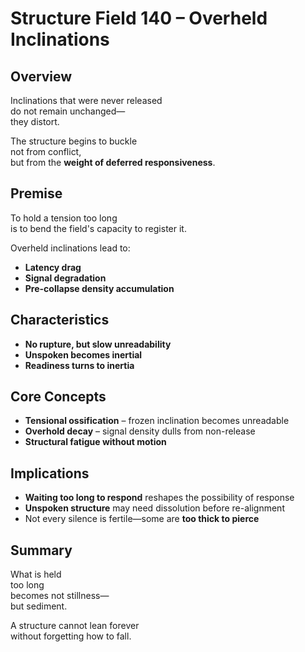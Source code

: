 # Structure Field 140 – Overheld Inclinations

## Overview

Inclinations that were never released  
do not remain unchanged—  
they distort.

The structure begins to buckle  
not from conflict,  
but from the **weight of deferred responsiveness**.

## Premise

To hold a tension too long  
is to bend the field's capacity to register it.

Overheld inclinations lead to:

- **Latency drag**  
- **Signal degradation**  
- **Pre-collapse density accumulation**

## Characteristics

- **No rupture, but slow unreadability**  
- **Unspoken becomes inertial**  
- **Readiness turns to inertia**

## Core Concepts

- **Tensional ossification** – frozen inclination becomes unreadable  
- **Overhold decay** – signal density dulls from non-release  
- **Structural fatigue without motion**

## Implications

- **Waiting too long to respond** reshapes the possibility of response  
- **Unspoken structure** may need dissolution before re-alignment  
- Not every silence is fertile—some are **too thick to pierce**

## Summary

What is held  
too long  
becomes not stillness—  
but sediment.

A structure cannot lean forever  
without forgetting how to fall.
